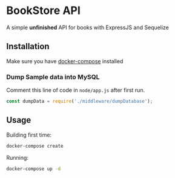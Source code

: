 # BookStore API

A simple **unfinished** API for books with ExpressJS and Sequelize

## Installation

Make sure you have [docker-compose](https://docs.docker.com/compose/install/) installed

### Dump Sample data into MySQL

Comment this line of code in `node/app.js` after first run.

```js
const dumpData = require('./middleware/dumpDatabase');
```

## Usage

Building first time:
```bash
docker-compose create
```

Running:
```bash
docker-compose up -d
```
